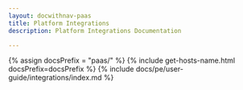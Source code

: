 ```yaml
---
layout: docwithnav-paas
title: Platform Integrations
description: Platform Integrations Documentation 

---
```

{% assign docsPrefix = "paas/" %}
{% include get-hosts-name.html docsPrefix=docsPrefix %}
{% include docs/pe/user-guide/integrations/index.md %}
